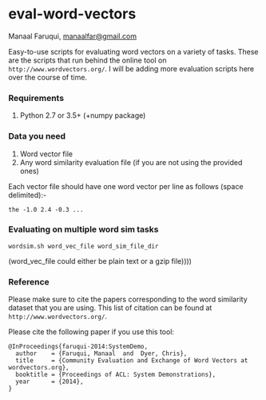 # eval-word-vectors
Manaal Faruqui, manaalfar@gmail.com

Easy-to-use scripts for evaluating word vectors on a variety of tasks.
These are the scripts that run behind the online tool on ```http://www.wordvectors.org/```.
I will be adding more evaluation scripts here over the course of time.

### Requirements
1. Python 2.7 or 3.5+ (+numpy package)

### Data you need
1. Word vector file
2. Any word similarity evaluation file (if you are not using the provided ones)

Each vector file should have one word vector per line as follows (space delimited):-

```the -1.0 2.4 -0.3 ...```

### Evaluating on multiple word sim tasks

```wordsim.sh word_vec_file word_sim_file_dir```

(word_vec_file could either be plain text or a gzip file))))

### Reference

Please make sure to cite the papers corresponding to the word similarity dataset that you are using. This
list of citation can be found at ```http://www.wordvectors.org/```.

Please cite the following paper if you use this tool:
```
@InProceedings{faruqui-2014:SystemDemo,
  author    = {Faruqui, Manaal  and  Dyer, Chris},
  title     = {Community Evaluation and Exchange of Word Vectors at wordvectors.org},
  booktitle = {Proceedings of ACL: System Demonstrations},
  year      = {2014},
}
```
